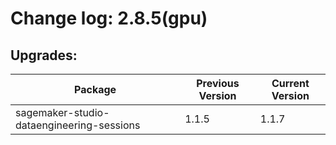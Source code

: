 # Change log: 2.8.5(gpu)

## Upgrades: 

Package | Previous Version | Current Version
---|---|---
sagemaker-studio-dataengineering-sessions|1.1.5|1.1.7

